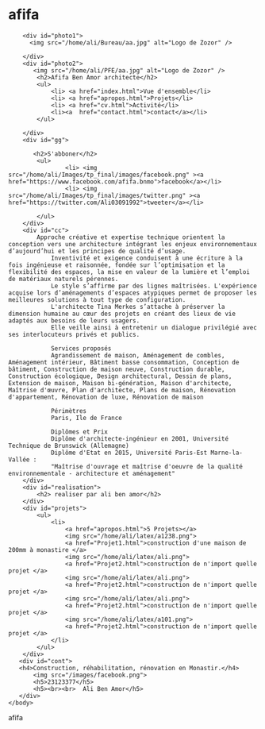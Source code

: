 # afifa<!DOCTYPE html>
<html>
    <head>
        <meta charset="utf-8" />
        <link rel="stylesheet" type="text/css" href="style.css" />
        <title>ARCHI-ZOOM - Bureau d'architecture</title>
    </head>
    <body style="background-image: url(/home/ali/Images/tp_final/images/index.jpeg);">
    
        
        <div id="photo1">
          <img src="/home/ali/Bureau/aa.jpg" alt="Logo de Zozor" />
                         
        </div>
        <div id="photo2">
           <img src="/home/ali/PFE/aa.jpg" alt="Logo de Zozor" />
            <h2>Afifa Ben Amor architecte</h2> 
            <ul> 
                <li> <a href="index.html">Vue d'ensemble</li>
                <li> <a href="apropos.html">Projets</li>
                <li> <a href="cv.html">Activité</li>
                <li><a  href="contact.html">contact</a></li>
            </ul>

        </div>
        <div id="gg">
         
           <h2>S'abboner</h2>
            <ul> 
                    <li> <img src="/home/ali/Images/tp_final/images/facebook.png" ><a href="https://www.facebook.com/afifa.bnmo">facebook</a></li>
                    <li> <img src="/home/ali/Images/tp_final/images/twitter.png" ><a href="https://twitter.com/Ali03091992">tweeter</a></li>
                    
            </ul>
        </div>
        <div id="cc">
            Approche créative et expertise technique orientent la conception vers une architecture intégrant les enjeux environnementaux d’aujourd’hui et les principes de qualité d’usage. 
                Inventivité et exigence conduisent à une écriture à la fois ingénieuse et raisonnée, fondée sur l’optimisation et la flexibilité des espaces, la mise en valeur de la lumière et l’emploi de matériaux naturels pérennes. 
                Le style s’affirme par des lignes maîtrisées. L'expérience acquise lors d’aménagements d’espaces atypiques permet de proposer les meilleures solutions à tout type de configuration. 
                L'architecte Tina Merkes s’attache à préserver la dimension humaine au cœur des projets en créant des lieux de vie adaptés aux besoins de leurs usagers. 
                Elle veille ainsi à entretenir un dialogue privilégié avec ses interlocuteurs privés et publics.

                Services proposés
                Agrandissement de maison, Aménagement de combles, Aménagement intérieur, Bâtiment basse consommation, Conception de bâtiment, Construction de maison neuve, Construction durable, Construction écologique, Design architectural, Dessin de plans, Extension de maison, Maison bi-génération, Maison d'architecte, Maîtrise d'œuvre, Plan d'architecte, Plans de maison, Rénovation d'appartement, Rénovation de luxe, Rénovation de maison

                Périmètres
                Paris, Ile de France

                Diplômes et Prix
                Diplôme d'architecte-ingénieur en 2001, Université Technique de Brunswick (Allemagne)
                Diplôme d'Etat en 2015, Université Paris-Est Marne-la-Vallée :
                "Maîtrise d'ouvrage et maîtrise d'oeuvre de la qualité environnementale - architecture et aménagement"
        </div>
        <div id="realisation">
            <h2> realiser par ali ben amor</h2>
        </div>
        <div id="projets">
            <ul>
                <li>
                    <a href="apropos.html">5 Projets></a>
                    <img src="/home/ali/latex/a1238.png">
                    <a href="Projet1.html">construction d'une maison de 200mm à monastire </a>
                    <img src="/home/ali/latex/ali.png">
                    <a href="Projet2.html">construction de n'import quelle projet </a>
                    <img src="/home/ali/latex/ali.png">
                    <a href="Projet2.html">construction de n'import quelle projet </a>
                    <img src="/home/ali/latex/ali.png">
                    <a href="Projet2.html">construction de n'import quelle projet </a>
                    <img src="/home/ali/latex/a101.png">
                    <a href="Projet2.html">construction de n'import quelle projet </a>
                </li>
            </ul>
        </div>
       <div id="cont">
       <h4>Construction, réhabilitation, rénovation en Monastir.</h4>
           <img src="/images/facebook.png">
           <h5>23123377</h5>
           <h5><br><br>  Ali Ben Amor</h5>
       </div>
    </body>
 </html>
afifa
